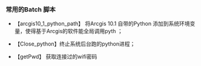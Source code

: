 ### 常用的Batch 脚本
* 【arcgis10_1_python_path】 将Arcgis 10.1 自带的Python 添加到系统环境变量，使得基于Arcgis的软件能全局调用pyth ；

* 【Close_python】终止系统后台跑的python进程；
* 【getPwd】 获取连接过的wifi密码